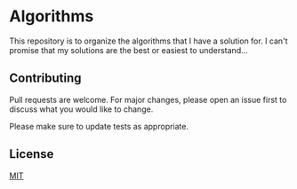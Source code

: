# Algorithms

This repository is to organize the algorithms that I have a solution for. I can't promise that my solutions are the best or easiest to understand...

## Contributing
Pull requests are welcome. For major changes, please open an issue first to discuss what you would like to change.

Please make sure to update tests as appropriate.

## License
[MIT](https://choosealicense.com/licenses/mit/)